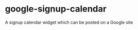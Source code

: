 google-signup-calendar
======================

A signup calendar widget which can be posted on a Google site
